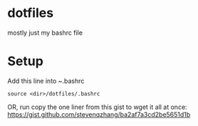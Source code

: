 # dotfiles
mostly just my bashrc file

# Setup
Add this line into ~\.bashrc

```source <dir>/dotfiles/.bashrc```

OR, run copy the one liner from this gist to wget it all at once: 
https://gist.github.com/stevenqzhang/ba2af7a3cd2be5651d1b
